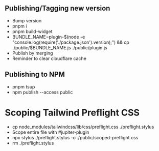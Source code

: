 ## Publishing/Tagging new version
- Bump version
- pnpm i
- pnpm build-widget
- BUNDLE_NAME=plugin-$(node -e "console.log(require('./package.json').version);") && cp ./public/$BUNDLE_NAME.js ./public/plugin.js
- Publish by merging
- Reminder to clear cloudflare cache

## Publishing to NPM
- pnpm tsup
- npm publish --access public

# Scoping Tailwind Preflight CSS
- cp node_modules/tailwindcss/lib/css/preflight.css ./preflight.stylus
- Scope entire file with #jupiter-plugin
- npx stylus ./preflight.stylus -o ./public/scoped-preflight.css
- rm ./preflight.stylus
